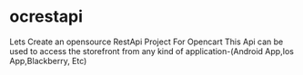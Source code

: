 # ocrestapi
Lets Create an opensource RestApi Project For Opencart
This Api can be used to access the storefront from any kind of application-(Android App,Ios App,Blackberry, Etc)
